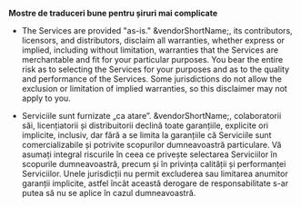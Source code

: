**Mostre de traduceri bune pentru șiruri mai complicate**

* The Services are provided "as-is." &vendorShortName;, its contributors, licensors, and distributors, disclaim all warranties, whether express or implied, including without limitation, warranties that the Services are merchantable and fit for your particular purposes. You bear the entire risk as to selecting the Services for your purposes and as to the quality and performance of the Services. Some jurisdictions do not allow the exclusion or limitation of implied warranties, so this disclaimer may not apply to you.

* Serviciile sunt furnizate „ca atare”.  &vendorShortName;, colaboratorii săi, licențiatorii și distribuitorii declină toate garanțiile, explicite ori implicite, inclusiv, dar fără a se limita la garanțiile că Serviciile sunt comercializabile și potrivite scopurilor dumneavoastră particulare.  Vă asumați integral riscurile în ceea ce privește selectarea Serviciilor în scopurile dumneavoastră, precum și în privința calității și performanței Serviciilor. Unele jurisdicții nu permit excluderea sau limitarea anumitor garanții implicite, astfel încât această derogare de responsabilitate s-ar putea să nu se aplice în cazul dumneavoastră.
